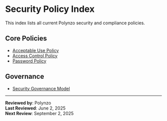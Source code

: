 # Security Policy Index

This index lists all current Polynzo security and compliance policies.

## Core Policies
- [Acceptable Use Policy](Acceptable-Use-Policy.md)
- [Access Control Policy](Access-Control-Policy.md)
- [Password Policy](Password-Policy.md)

## Governance
- [Security Governance Model](Security-Governance-Model.md)

---

**Reviewed by**: Polynzo  
**Last Reviewed**: June 2, 2025  
**Next Review**: September 2, 2025  

